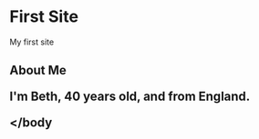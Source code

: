 <!Doctype html>
<html>
<head>
  <title>Trying out some stuff!</title>
  <body>
  
  <h1>First Site</h1>
    <p> My first site</p>
    
  <h2>About Me</he>
  
  <div>
    <p> I'm Beth, 40 years old, and from England.</p>
	
  </body</html>
